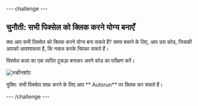 \--- challenge \---

## चुनौती: सभी पिक्सेल को क्लिक करने योग्य बनाएँ

क्या आप सभी पिक्सेल को क्लिक करने योग्य बना सकते हैं? समय बचाने के लिए, आप उस कोड, जिसकी आपको आवश्यकता है, कि नकल करके चिपका सकते हैं।

पिक्सेल कला का एक त्वरित टुकड़ा बनाकर अपने कोड का परीक्षण करें।

![स्क्रीनशॉट](images/pixel-art-black-example.png)

युक्ति: सभी पिक्सेल साफ़ करने के लिए आप ** Autorun** पर क्लिक कर सकते हैं।

\--- /challenge \---